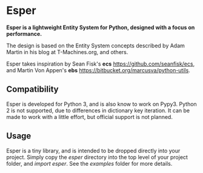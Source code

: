 Esper
=====
**Esper is a lightweight Entity System for Python, designed with a focus on performance.**

The design is based on the Entity System concepts described by Adam Martin in his blog at
T-Machines.org, and others.

Esper takes inspiration by Sean Fisk's **ecs** https://github.com/seanfisk/ecs,
and Martin Von Appen's **ebs** https://bitbucket.org/marcusva/python-utils.


Compatibility
-------------
Esper is developed for Python 3, and is also know to work on Pypy3.
Python 2 is not supported, due to differences in dictionary key iteration. It can be
made to work with a little effort, but official support is not planned.


Usage
-----
Esper is a tiny library, and is intended to be dropped directly into your project.
Simply copy the *esper* directory into the top level of your project folder, and
*import esper*. See the *examples* folder for more details.
